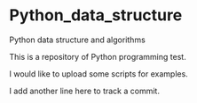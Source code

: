 # Python_data_structure
Python data structure and algorithms

This is a repository of Python programming test.

I would like to upload some scripts for examples.

I add another line here to track a commit.
